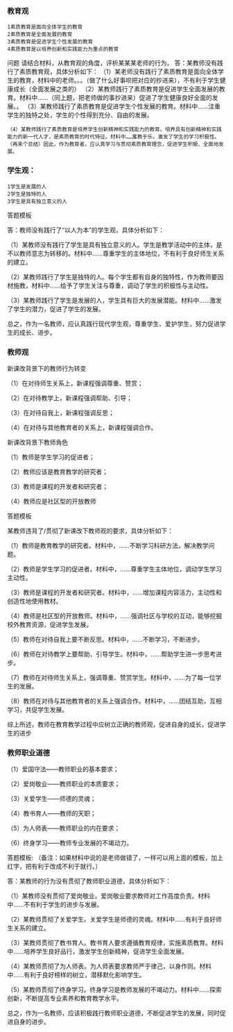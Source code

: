 ### 教育观
	1素质教育是面向全体学生的教育
	2素质教育是全面发展的教育
	3素质教育是促进学生个性发展的教育
	4素质教育是以培养创新和实践能力为重点的教育
问题
	请结合材料，从教育观的角度，评析某某某老师的行为。
	答：某教师没有践行了素质教育观，具体分析如下：
	（1）某老师没有践行了素质教育是面向全体学生的教育，材料中的老师。。。（做了什么好事呗把对应的抄进来），不有利于学生健康成长（全面发展之类的）
	（2）某教师践行了素质教育是促进学生全面发展的教育。材料中……（同上题，把老师做的事抄进来）促进了学生健康良好全面的发展。。
	（3）某教师践行了素质教育是促进学生个性发展的教育。材料中……注重学生的独特之处，学生的个性得到充分、自由的发展。

	（4）某教师践行了素质教育是培养学生创新精神和实践能力的教育。培养具有创新精神和实践能力的新一代人才，是素质教育的时代特征。材料中……寓教于乐，激发了学生的学习积极性。
	（再来个总结）因此，作为教育者，应认真学习与贯彻素质教育理念，促进学生积极、全面地发展。

### 学生观：
	1学生是发展的人
	2学生是独特的人
	3学生是具有独立意义的人

答题模板

答：教师没有践行了“以人为本”的学生观，具体分析如下：

（1）某教师没有践行了学生是具有独立意义的人。学生是教学活动中的主体，是不以教师意志为转移的。材料中……尊重学生的主体地位，不有利于良好师生关系的建立。

（2）某教师践行了学生是独特的人。每个学生都有自身的独特性，作为教师要因材施教，材料中……给予了学生关注与尊重，调动了学生的积极性与主动性。

（3）某教师践行了学生是发展的人，学生具有巨大的发展潜能。材料中……激发了学生的潜力，促进了学生的发展。

总之，作为一名教师，应认真践行现代学生观，尊重学生、爱护学生，努力促进学生的成长、进步。


### 教师观

新课改背景下的教师行为转变

（1）在对待师生关系上，新课程强调尊重、赞赏；

（2）在对待教学上，新课程强调帮助、引导；

（3）在对待自我上，新课程强调反思；

（4）在对待与其他教育者的关系上，新课程强调合作。

新课改背景下教师角色

（1）教师是学生学习的促进者；

（2）教师应该是教育教学的研究者；

（3）教师是课程的开发者和研究者；

（4）教师应是社区型的开放教师



答题模板

某教师违背了/贯彻了新课改下教师观的要求，具体分析如下：

（1）教师是教育教学的研究者。材料中，……不断学习科研方法，解决教学问题。

（2）教师是学生学习的促进者。材料中，……尊重学生主体地位，调动学生学习主动性。

（3）教师是课程的开发者和研究者。材料中，……增加课程内容活力，主动性和创造性地使用教材。

（4）教师是社区型的开放教师。材料中，……强调社区与学校的互动，能够挖掘校外教育资源，促进学生发展。

（5）教师在对待自我上要不断反思。材料中，……不断学习，不断进步。

（6）教师在对待教学上要帮助、引导学生。材料中，……帮助学生进一步思考进步。

（7）教师在对待师生关系上，强调尊重、赞赏学生。材料中，……为了每一位学生的发展。

（8）教师在对待与其他教育者的关系上强调合作。材料中，……团结互助，互相学习，共促学生发展。

综上所述，教师在教育教学过程中应树立正确的教师观，促进自身的成长，促进学生的进步


### 教师职业道德

（1）爱国守法——教师职业的基本要求；

（2）爱岗敬业——教师职业的本质要求；

（3）关爱学生——师德的灵魂；

（4）教书育人——教师的天职；

（5）为人师表——教师职业的内在要求；

（6）终身学习——教师专业发展的不竭动力。

答题模板: （备注：如果材料中说的是老师做错了，一样可以用上面的模板，加上红字，把有利于改成不利于就行。）

答：某教师的行为没有贯彻了教师职业道德，具体分析如下：

（1）某教师没有贯彻了爱岗敬业。爱岗敬业要求教师对工作高度负责。材料中……不有利于学生的进步与发展。

（2）某教师贯彻了关爱学生。关爱学生是师德的灵魂。材料中……有利于良好师生关系的建立。

（3）某教师贯彻了教书育人。教书育人要求遵循教育规律，实施素质教育。材料中……培养学生良好品行，激发学生创新精神，促进学生全面发展。

（4）某教师贯彻了为人师表。为人师表要求教师严于律己，以身作则。材料中……有利于良好榜样的树立，潜移默化影响学生。

（5）某教师贯彻了终身学习。终身学习是教师发展的不竭动力。材料中……探索创新，不断提高专业素养和教育教学水平。

总之，作为一名教师，应该积极践行教师职业道德，不断促进学生的发展，同时促进自身的进步。



